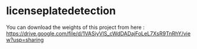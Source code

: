 # licenseplatedetection
You can download the weights of this project from here : https://drive.google.com/file/d/1VASiyVlS_cWdDADajFoLeL7XsR9TnRhY/view?usp=sharing
